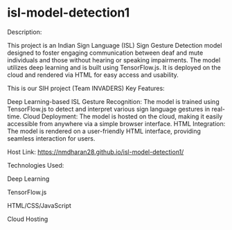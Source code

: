 # isl-model-detection1

Description:

This project is an Indian Sign Language (ISL) Sign Gesture Detection model designed to foster engaging communication between deaf and mute individuals and those without hearing or speaking impairments. The model utilizes deep learning and is built using TensorFlow.js. It is deployed on the cloud and rendered via HTML for easy access and usability.

This is our SIH project (Team INVADERS)
Key Features:

Deep Learning-based ISL Gesture Recognition: The model is trained using TensorFlow.js to detect and interpret various sign language gestures in real-time.
Cloud Deployment: The model is hosted on the cloud, making it easily accessible from anywhere via a simple browser interface.
HTML Integration: The model is rendered on a user-friendly HTML interface, providing seamless interaction for users.

Host Link:
https://nmdharan28.github.io/isl-model-detection1/

Technologies Used:

Deep Learning

TensorFlow.js

HTML/CSS/JavaScript

Cloud Hosting
